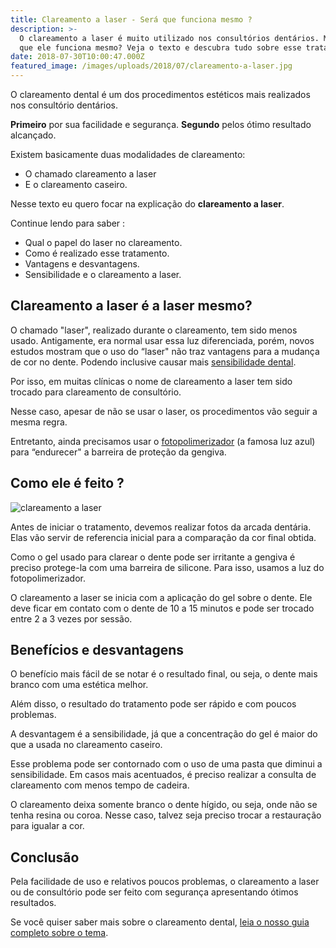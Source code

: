 ```yaml
---
title: Clareamento a laser - Será que funciona mesmo ?
description: >-
  O clareamento a laser é muito utilizado nos consultórios dentários. Mas será
  que ele funciona mesmo? Veja o texto e descubra tudo sobre esse tratamento.
date: 2018-07-30T10:00:47.000Z
featured_image: /images/uploads/2018/07/clareamento-a-laser.jpg
---
```


O clareamento dental é um dos procedimentos estéticos mais realizados nos consultório dentários. 

**Primeiro** por sua facilidade e segurança. **Segundo** pelos ótimo resultado alcançado. 

Existem basicamente duas modalidades de clareamento: 
* O chamado clareamento a laser 
* E o clareamento caseiro. 

Nesse texto eu quero focar na explicação do **clareamento a laser**. 

Continue lendo para saber :

*   Qual o papel do laser no clareamento.
*   Como é realizado esse tratamento.
*   Vantagens e desvantagens.
*   Sensibilidade e o clareamento a laser.

**Clareamento a laser é a laser mesmo?**
----------------------------------------

O chamado "laser", realizado durante o clareamento, tem sido menos usado. Antigamente, era normal usar essa luz diferenciada, porém, novos estudos mostram que o uso do “laser" não traz vantagens para a mudança de cor no dente. 
Podendo inclusive causar mais [sensibilidade dental](/sensibilidade-nos-dentes/). 

Por isso, em muitas clínicas o nome de clareamento a laser tem sido trocado para clareamento de consultório. 

Nesse caso, apesar de não se usar o laser, os procedimentos vão seguir a mesma regra. 

Entretanto, ainda precisamos usar o [fotopolimerizador](https://pt.wikipedia.org/wiki/Fotopolimerizador) (a famosa luz azul) para “endurecer" a barreira de proteção da gengiva.

**Como ele é feito ?**
----------------------

![clareamento a laser](/images/uploads/2018/07/clareamento-a-laser-funciona.jpg "clareamento a laser") 

Antes de iniciar o tratamento, devemos realizar fotos da arcada dentária. Elas vão servir de referencia inicial para a comparação da cor final obtida. 

Como o gel usado para clarear o dente pode ser irritante a gengiva é preciso protege-la com uma barreira de silicone. Para isso, usamos a luz do fotopolimerizador. 

O clareamento a laser se inicia com a aplicação do gel sobre o dente. Ele deve ficar em contato com o dente de 10 a 15 minutos e pode ser trocado entre 2 a 3 vezes por sessão.

**Benefícios e desvantagens**
-----------------------------

O benefício mais fácil de se notar é o resultado final, ou seja, o dente mais branco com uma estética melhor. 

Além disso, o resultado do tratamento pode ser rápido e com poucos problemas. 

A desvantagem é a sensibilidade, já que a concentração do gel é maior do que a usada no clareamento caseiro. 

Esse problema pode ser contornado com o uso de uma pasta que diminui a sensibilidade. Em casos mais acentuados, é preciso realizar a consulta de clareamento com menos tempo de cadeira. 

O clareamento deixa somente branco o dente hígido, ou seja, onde não se tenha resina ou coroa. Nesse caso, talvez seja preciso trocar a restauração para igualar a cor.

**Conclusão**
-------------

Pela facilidade de uso e relativos poucos problemas, o clareamento a laser ou de consultório pode ser feito com segurança apresentando ótimos resultados. 

Se você quiser saber mais sobre o clareamento dental, [leia o nosso guia completo sobre o tema](/clareamento-dental/).
